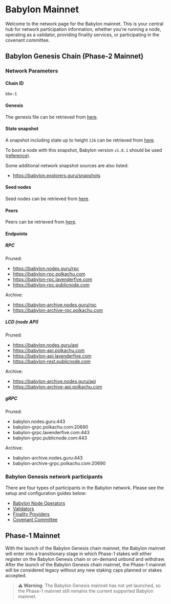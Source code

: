 # Babylon Mainnet

Welcome to the network page for the Babylon mainnet.
This is your central hub 
for network participation information, whether you're running a node, 
operating as a validator, providing finality services, or participating 
in the covenant committee.

## Babylon Genesis Chain (Phase-2 Mainnet)

### Network Parameters

#### Chain ID

`bbn-1`

#### Genesis

The genesis file can be retrieved from [here](./network-artifacts/genesis.json).

#### State snapshot

A snapshot including state up to height `226` can be retrieved from
[here](./network-artifacts/bbn-1.tar.gz).

To boot a node with this snapshot, Babylon version `v1.0.1` should be used
([reference](https://github.com/babylonlabs-io/babylon/releases/tag/v1.0.1)).


Some additional network snapshot sources are also listed:

- https://babylon.explorers.guru/snapshots

#### Seed nodes

Seed nodes can be retrieved from [here](./network-artifacts/seeds.txt).

#### Peers

Peers can be retrieved from [here](./network-artifacts/peers.txt).

#### Endpoints

##### RPC

Pruned:
- https://babylon.nodes.guru/rpc
- https://babylon-rpc.polkachu.com
- https://babylon-rpc.lavenderfive.com
- https://babylon-rpc.publicnode.com

Archive:
- https://babylon-archive.nodes.guru/rpc
- https://babylon-archive-rpc.polkachu.com

##### LCD (node API)

Pruned:
- https://babylon.nodes.guru/api
- https://babylon-api.polkachu.com
- https://babylon-api.lavenderfive.com
- https://babylon-rest.publicnode.com

Archive:
- https://babylon-archive.nodes.guru/api
- https://babylon-archive-api.polkachu.com

##### gRPC

Pruned:
- babylon.nodes.guru:443
- babylon-grpc.polkachu.com:20690
- babylon-grpc.lavenderfive.com:443
- babylon-grpc.publicnode.com:443

Archive:
- babylon-archive.nodes.guru:443
- babylon-archive-grpc.polkachu.com:20690

### Babylon Genesis network participants

There are four types of participants in the Babylon network.
Please see the setup and configuration guides below:

- [Babylon Node Operators](babylon-node/README.md)
- [Validators](babylon-validators/README.md)
- [Finality Providers](https://github.com/babylonlabs-io/finality-provider/blob/main/README.md)
- [Covenant Committee](https://github.com/babylonlabs-io/covenant-emulator/blob/main/README.md)

## Phase-1 Mainnet

With the launch of the Babylon Genesis chain mainnet, the Babylon mainnet
will enter into a transitionary stage in which Phase-1 stakes will either
register on the Babylon Genesis chain or on-demand unbond and withdraw.
After the launch of the Babylon Genesis chain mainnet, the Phase-1 mainnet will
be considered legacy without any new staking caps planned or stakes accepted.

> **⚠️ Warning**: The Babylon Genesis mainnet has not yet launched, so the
> Phase-1 mainnet still remains the current supported Babylon mainnet.
